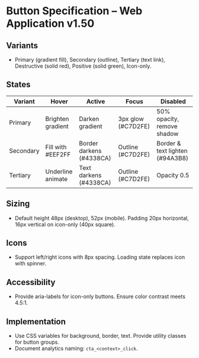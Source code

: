 # Button Specification – Web Application v1.50

## Variants
- Primary (gradient fill), Secondary (outline), Tertiary (text link), Destructive (solid red), Positive (solid green), Icon-only.

## States
| Variant | Hover | Active | Focus | Disabled |
| --- | --- | --- | --- | --- |
| Primary | Brighten gradient | Darken gradient | 3px glow (#C7D2FE) | 50% opacity, remove shadow |
| Secondary | Fill with #EEF2FF | Border darkens (#4338CA) | Outline (#C7D2FE) | Border & text lighten (#94A3B8) |
| Tertiary | Underline animate | Text darkens (#4338CA) | Outline (#C7D2FE) | Opacity 0.5 |

## Sizing
- Default height 48px (desktop), 52px (mobile). Padding 20px horizontal, 16px vertical on icon-only (40px square).

## Icons
- Support left/right icons with 8px spacing. Loading state replaces icon with spinner.

## Accessibility
- Provide aria-labels for icon-only buttons. Ensure color contrast meets 4.5:1.

## Implementation
- Use CSS variables for background, border, text. Provide utility classes for button groups.
- Document analytics naming: `cta_<context>_click`.
